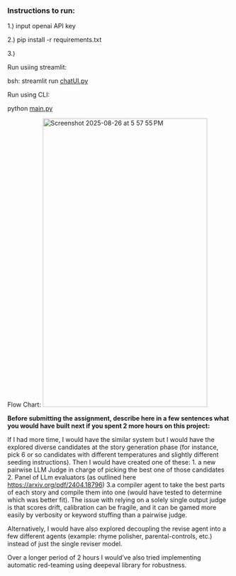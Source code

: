 ### Instructions to run:

1.) input openai API key

2.) pip install -r requirements.txt

3.) 

Run usiing streamlit:

bsh: streamlit run [chatUI.py](http://chatui.py/)

Run using CLI: 

python [main.py](http://main.py)


Flow Chart:
<img width="371" height="651" alt="Screenshot 2025-08-26 at 5 57 55 PM" src="https://github.com/user-attachments/assets/957ddb99-887b-459f-af89-c9e21c3d2afa" />




**Before submitting the assignment, describe here in a few sentences what you would have built next if you spent 2 more hours on this project:**   

If I had more time, I would have the similar system but I would have the explored diverse candidates at the story generation phase (for instance, pick 6 or so candidates with different temperatures and slightly different seeding instructions). Then I would have created one of these: 1. a new pairwise LLM Judge in charge of picking the best one of those candidates 2. Panel of LLm evaluators (as outlined here https://arxiv.org/pdf/2404.18796) 3.a compiler agent to take the best parts of each story and compile them into one (would have tested to determine which was better fit). The issue with relying on a solely single output judge is that scores drift, calibration can be fragile, and it can be gamed more easily by verbosity or keyword stuffing than a pairwise judge.

Alternatively, I would have also explored decoupling the revise agent into a few different agents (example: rhyme polisher, parental-controls, etc.) instead of just the single reviser model.

Over a longer period of 2 hours I would’ve also tried implementing automatic red-teaming using deepeval library for robustness.
